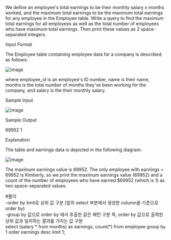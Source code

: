 We define an employee's total earnings to be their monthly  salary x months worked, and the maximum total earnings to be the maximum total earnings for any employee in the Employee table. Write a query to find the maximum total earnings for all employees as well as the total number of employees who have maximum total earnings. Then print these values as 2 space-separated integers.

Input Format

The Employee table containing employee data for a company is described as follows:

![image](https://user-images.githubusercontent.com/38153316/158585145-4d191d95-b3fb-46f1-80d5-80c698212ad0.png)

where employee_id is an employee's ID number, name is their name, months is the total number of months they've been working for the company, and salary is the their monthly salary.

Sample Input

![image](https://user-images.githubusercontent.com/38153316/158605247-006a310e-618f-4f78-a272-fc8a2f7cbe03.png)

Sample Output

69952 1

Explanation

The table and earnings data is depicted in the following diagram:

![image](https://user-images.githubusercontent.com/38153316/158605300-a9d33804-f6b8-41ea-a9e5-174428fa072f.png)

The maximum earnings value is 69952. The only employee with earnings = 69952 is Kimberly, so we print the maximum earnings value (69952) and a count of the number of employees who have earned $69952 (which is 1) as two space-separated values.

#풀이  
-order by limit로 상위 값 구분 (앞의 select 부분에서 생성한 column을 기준으로 order by)  
-group by 값으로 order by 에서 추출한 같은 패턴 구분 즉, order by 값으로 출력한 상위 값과 일치하는 결과를 가지는 값 구분  
select (salary * from months) as earnings, count(*) from employee group by 1 order earnings desc limit 1;
